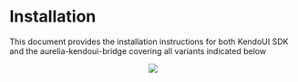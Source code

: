 # Installation

This document provides the installation instructions for both KendoUI SDK and the aurelia-kendoui-bridge covering all variants indicated below

<p align=center>
  <img src="https://cloud.githubusercontent.com/assets/2712405/21958861/a9d285f6-da85-11e6-80f9-40f127c7759d.png"></img>
</p>
 



